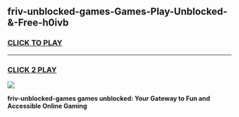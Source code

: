
## friv-unblocked-games-Games-Play-Unblocked-&-Free-h0ivb
<h3>
<a href="https://premium76.site?title=friv-unblocked-games&ref=24A">CLICK TO PLAY</a></h3>
<hr>

<h3>
<a href="https://premium76.site?title=friv-unblocked-games&ref=24A">CLICK 2 PLAY</a>
  
</h3>

<a href="https://premium76.site?title=friv-unblocked-games&ref=24A"><img src="https://clearcache.store/games.png"></a>


**friv-unblocked-games games unblocked: Your Gateway to Fun and Accessible Online Gaming**
